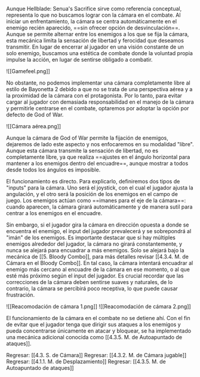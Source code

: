 
Aunque Hellblade: Senua's Sacrifice sirve como referencia conceptual, representa lo que no buscamos lograr con la cámara en el combate. Al iniciar un enfrentamiento, la cámara se centra automáticamente en el enemigo recién aparecido, ==sin ofrecer opción de desvinculación==. Aunque se permite alternar entre los enemigos a los que se fija la cámara, esta mecánica limita la sensación de libertad y ferocidad que deseamos transmitir. En lugar de encerrar al jugador en una visión constante de un solo enemigo, buscamos una estética de combate donde la voluntad propia impulse la acción, en lugar de sentirse obligado a combatir.

![[Gamefeel.png]]

No obstante, no podemos implementar una cámara completamente libre al estilo de Bayonetta 2 debido a que no se trata de una perspectiva aérea y a la proximidad de la cámara con el protagonista. Por lo tanto, para evitar cargar al jugador con demasiada responsabilidad en el manejo de la cámara y permitirle centrarse en el combate, optaremos por adoptar la opción por defecto de God of War.

![[Cámara aérea.png]]

Aunque la cámara de God of War permite la fijación de enemigos, dejaremos de lado este aspecto y nos enfocaremos en su modalidad "libre". Aunque esta cámara transmite la sensación de libertad, no es completamente libre, ya que realiza ==ajustes en el ángulo horizontal para mantener a los enemigos dentro del encuadre==, aunque mostrar a todos desde todos los ángulos es imposible.

El funcionamiento es directo. Para explicarlo, definiremos dos tipos de "inputs" para la cámara. Uno será el joystick, con el cual el jugador ajusta la angulación, y el otro será la posición de los enemigos en el campo de juego. Los enemigos actúan como ==imanes para el eje de la cámara==: cuando aparecen, la cámara girará automáticamente y de manera sutil para centrar a los enemigos en el encuadre.

Sin embargo, si el jugador gira la cámara en dirección opuesta a donde se encuentra el enemigo, el input del jugador prevalecerá y se sobrepondrá al "imán" de los enemigos. Es importante destacar que si hay múltiples enemigos alrededor del jugador, la cámara no girará constantemente, y nunca se alejará para encuadrar a más enemigos. Solo se alejará bajo la mecánica de [[5. Bloody Combo]], para más detalles revisar [[4.3.4. M. de Cámara en el Bloody Combo]]. En tal caso, la cámara intentará encuadrar al enemigo más cercano al encuadre de la cámara en ese momento, o al que esté más próximo según el input del jugador. Es crucial recordar que las correcciones de la cámara deben sentirse suaves y naturales, de lo contrario, la cámara se percibirá poco receptiva, lo que puede causar frustración.

![[Reacomodación de cámara 1.png]]
![[Reacomodación de cámara 2.png]]

El funcionamiento de la cámara en el combate no se detiene ahí. Con el fin de evitar que el jugador tenga que dirigir sus ataques a los enemigos y pueda concentrarse únicamente en atacar y bloquear, se ha implementado una mecánica adicional conocida como [[4.3.5. M. de Autoapuntado de ataques]].


Regresar: [[4.3. S. de Cámara]]
Regresar: [[4.3.2. M. de Cámara jugable]]
Regresar: [[4.1.1. M. de Desplazamiento]]
Regresar: [[4.3.5. M. de Autoapuntado de ataques]]